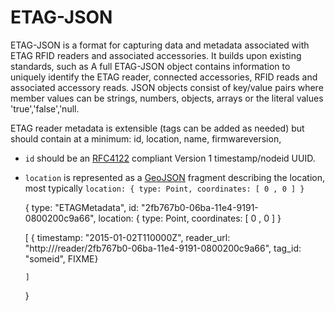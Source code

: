 ETAG-JSON
=========

ETAG-JSON is a format for capturing data and metadata associated with ETAG RFID readers and associated accessories.  It builds upon existing standards, such as  A full ETAG-JSON object contains information to uniquely identify the ETAG reader, connected accessories, RFID reads and associated accessory reads. JSON objects consist of key/value pairs where member values can be strings, numbers, objects, arrays or the literal values 'true','false','null.  

ETAG reader metadata is extensible (tags can be added as needed) but should contain at a minimum: id, location, name, firmwareversion, 

* `id` should be an [RFC4122](http://www.ietf.org/rfc/rfc4122.txt) compliant Version 1 timestamp/nodeid UUID.
* `location` is represented as a [GeoJSON](http://geojson.org/geojson-spec.html) fragment describing the location, most typically `location: { type: Point, coordinates: [ 0 , 0 ] }`


   { type: "ETAGMetadata",
    id: "2fb767b0-06ba-11e4-9191-0800200c9a66",
    location: { type: Point, coordinates: [ 0 , 0 ] }
    
    
   [
           { timestamp: "2015-01-02T110000Z", reader_url: "http://<something>/reader/2fb767b0-06ba-11e4-9191-0800200c9a66", tag_id: "someid", FIXME} 
      
      ]
      
   }
      
